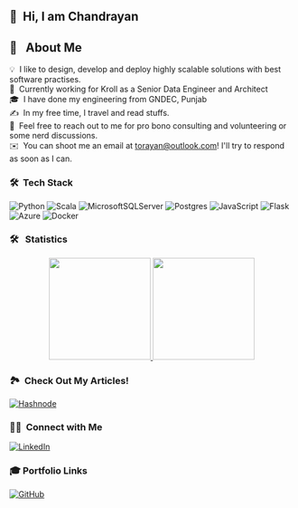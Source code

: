 ## 👋 &nbsp;Hi, I am Chandrayan

## :dragon: &nbsp; About Me

💡 &nbsp;I like to design, develop and deploy highly scalable solutions with best software practises. \
:office: &nbsp;Currently working for Kroll as a Senior Data Engineer and Architect \
🎓 &nbsp;I have done my engineering from GNDEC, Punjab \
✍️ &nbsp;In my free time, I travel and read stuffs.\
💬 &nbsp;Feel free to reach out to me for pro bono consulting and volunteering or some nerd discussions.\
✉️ &nbsp;You can shoot me an email at torayan@outlook.com! I'll try to respond as soon as I can.



### 🛠 &nbsp;Tech Stack

![Python](https://img.shields.io/badge/python-3670A0?style=for-the-badge&logo=python&logoColor=ffdd54)
![Scala](https://img.shields.io/badge/scala-%23DC322F.svg?style=for-the-badge&logo=scala&logoColor=white)
![MicrosoftSQLServer](https://img.shields.io/badge/Microsoft%20SQL%20Server-CC2927?style=for-the-badge&logo=microsoft%20sql%20server&logoColor=white)
![Postgres](https://img.shields.io/badge/postgres-%23316192.svg?style=for-the-badge&logo=postgresql&logoColor=white)
![JavaScript](https://img.shields.io/badge/javascript-%23323330.svg?style=for-the-badge&logo=javascript&logoColor=%23F7DF1E)
![Flask](https://img.shields.io/badge/flask-%23000.svg?style=for-the-badge&logo=flask&logoColor=white)
![Azure](https://img.shields.io/badge/azure-%230072C6.svg?style=for-the-badge&logo=azure-devops&logoColor=white)
![Docker](https://img.shields.io/badge/docker-%230db7ed.svg?style=for-the-badge&logo=docker&logoColor=white)



### 🛠 &nbsp; Statistics
<p align="center">
<a href="https://github.com/chandrayan-m">
  <img height="180em" src="https://github-readme-stats-eight-theta.vercel.app/api?username=chandrayan-m&show_icons=true&theme=algolia&include_all_commits=true&count_private=true"/>
  <img height="180em" src="https://github-readme-stats-eight-theta.vercel.app/api/top-langs/?username=chandrayan-m&layout=compact&langs_count=10&theme=algolia"/>
</a>
</p>

### 🏞️ &nbsp;Check Out My Articles!

[![Hashnode](https://img.shields.io/badge/Medium-12100E?style=for-the-badge&logo=medium&logoColor=white)](https://hashnode.com/@rayanstack)


### 🤝🏻 &nbsp;Connect with Me
[![LinkedIn](https://img.shields.io/badge/linkedin-%230077B5.svg?style=for-the-badge&logo=linkedin&logoColor=white)](https://www.linkedin.com/in/chandrayan/)

### 🎓 Portfolio Links
[![GitHub](https://img.shields.io/badge/github-%23121011.svg?style=for-the-badge&logo=github&logoColor=white)](https://chandrayan-m.github.io)

